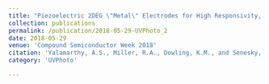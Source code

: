 ```yaml
---
title: "Piezoelectric 2DEG \"Metal\" Electrodes for High Responsivity, Low Dark Current AlGaN/GaN Photodetectors"
collection: publications
permalink: /publication/2018-05-29-UVPhoto_2
date: 2018-05-29
venue: 'Compound Semiconductor Week 2018'
citation: 'Yalamarthy, A.S., Miller, R.A., Dowling, K.M., and Senesky, D.G., &quot;Piezoelectric 2DEG &quot;Metal&quot; Electrodes for High Responsivity, Low Dark Current AlGaN/GaN Photodetectors,&quot; In Proceedings of Compound Semiconductor Week (CSW), Boston, MA, 2018.'
category: 'UVPhoto'

---
```

